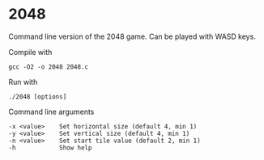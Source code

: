 # 2048

Command line version of the 2048 game. Can be played with WASD keys.

Compile with
```
gcc -O2 -o 2048 2048.c
```
Run with 
```
./2048 [options]
```
Command line arguments
```
-x <value>    Set horizontal size (default 4, min 1)
-y <value>    Set vertical size (default 4, min 1)
-n <value>    Set start tile value (default 2, min 1)
-h            Show help
```
